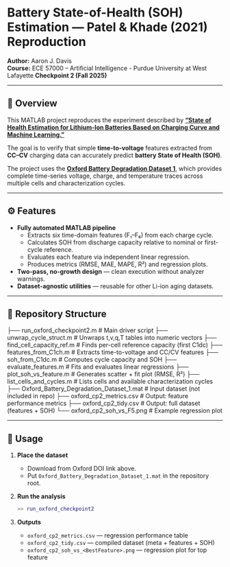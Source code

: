 # Battery State-of-Health (SOH) Estimation — Patel & Khade (2021) Reproduction
**Author:** Aaron J. Davis  
**Course:** ECE 57000 – Artificial Intelligence - Purdue University at West Lafayette
**Checkpoint 2 (Fall 2025)**

---

## 📘 Overview
This MATLAB project reproduces the experiment described by  **[“State of Health Estimation for Lithium-Ion Batteries Based on Charging Curve and Machine Learning.”](https://doi.org/10.1109/ICEMPS60684.2024.10559327)**

The goal is to verify that simple **time-to-voltage** features extracted from **CC–CV** charging data can accurately predict **battery State of Health (SOH)**.

The project uses the [**Oxford Battery Degradation Dataset 1**](https://dx.doi.org/10.5287/bodleian:KO2kdmYGg), which provides complete time-series voltage, charge, and temperature traces across multiple cells and characterization cycles.

---

## ⚙️ Features
- **Fully automated MATLAB pipeline**
  - Extracts six time-domain features (F₁–F₆) from each charge cycle.  
  - Calculates SOH from discharge capacity relative to nominal or first-cycle reference.  
  - Evaluates each feature via independent linear regression.  
  - Produces metrics (RMSE, MAE, MAPE, R²) and regression plots.
- **Two-pass, no-growth design** — clean execution without analyzer warnings.  
- **Dataset-agnostic utilities** — reusable for other Li-ion aging datasets.

---

## 🧩 Repository Structure
├── run_oxford_checkpoint2.m          # Main driver script
├── unwrap_cycle_struct.m             # Unwraps t,v,q,T tables into numeric vectors
├── find_cell_capacity_ref.m          # Finds per-cell reference capacity (first C1dc)
├── features_from_C1ch.m              # Extracts time-to-voltage and CC/CV features
├── soh_from_C1dc.m                   # Computes cycle capacity and SOH
├── evaluate_features.m               # Fits and evaluates linear regressions
├── plot_soh_vs_feature.m             # Generates scatter + fit plot (RMSE, R²)
├── list_cells_and_cycles.m           # Lists cells and available characterization cycles
├── Oxford_Battery_Degradation_Dataset_1.mat  # Input dataset (not included in repo)
├── oxford_cp2_metrics.csv            # Output: feature performance metrics
├── oxford_cp2_tidy.csv               # Output: full dataset (features + SOH)
└── oxford_cp2_soh_vs_F5.png          # Example regression plot


---

## 🚀 Usage

1. **Place the dataset**
   - Download from Oxford DOI link above.  
   - Put `Oxford_Battery_Degradation_Dataset_1.mat` in the repository root.

2. **Run the analysis**
   ```matlab
   >> run_oxford_checkpoint2
   ```
3. **Outputs**
   - `oxford_cp2_metrics.csv` — regression performance table
   - `oxford_cp2_tidy.csv` — compiled dataset (meta + features + SOH)
   - `oxford_cp2_soh_vs_<BestFeature>.png` — regression plot for top feature

